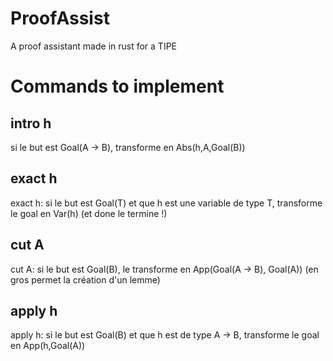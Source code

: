 # ProofAssist
A proof assistant made in rust for a TIPE

# Commands to implement
## intro h
si le but est Goal(A -> B), transforme en Abs(h,A,Goal(B))
## exact h
exact h: si le but est Goal(T) et que h est une variable de type T, transforme le goal en Var(h) (et done le termine !)
## cut A
cut A: si le but est Goal(B), le transforme en App(Goal(A -> B), Goal(A)) (en gros permet la création d'un lemme)
## apply h
apply h: si le but est Goal(B) et que h est de type A -> B, transforme le goal en App(h,Goal(A))